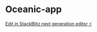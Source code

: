 # Oceanic-app

[Edit in StackBlitz next generation editor ⚡️](https://stackblitz.com/~/github.com/shadownrx/Oceanic-app)
